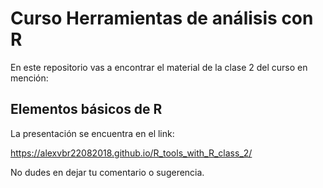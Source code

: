 # Curso Herramientas de análisis con R

En este repositorio vas a encontrar el material de la clase 2 del curso en mención:

## Elementos básicos de R

La presentación se encuentra en el link:

https://alexvbr22082018.github.io/R_tools_with_R_class_2/

No dudes en dejar tu comentario o sugerencia.

